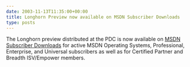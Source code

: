 ```yaml
---
date: 2003-11-13T11:35:00+00:00
title: Longhorn Preview now available on MSDN Subscriber Downloads
type: posts
---
```

The Longhorn preview distributed at the PDC is now available on [MSDN Subscriber Downloads](http://msdn.microsoft.com/subscriptions/downloads) for active MSDN Operating Systems, Professional, Enterprise, and Universal subscribers as well as for Certified Partner and Breadth ISV/Empower members.
